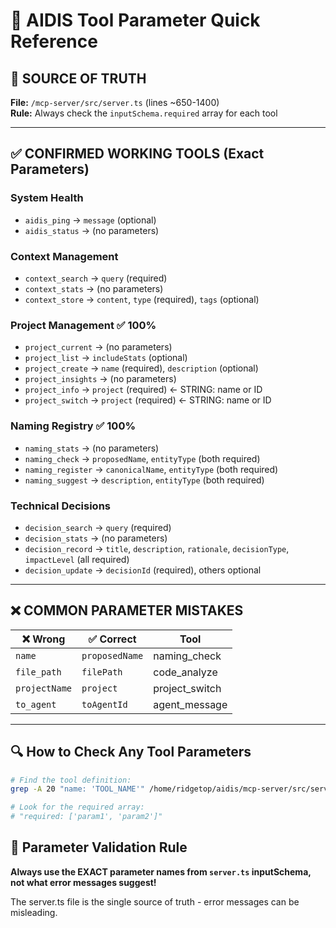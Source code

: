 # 🔧 AIDIS Tool Parameter Quick Reference

## 🎯 SOURCE OF TRUTH
**File:** `/mcp-server/src/server.ts` (lines ~650-1400)  
**Rule:** Always check the `inputSchema.required` array for each tool

---

## ✅ CONFIRMED WORKING TOOLS (Exact Parameters)

### System Health
- `aidis_ping` → `message` (optional)
- `aidis_status` → (no parameters)

### Context Management  
- `context_search` → `query` (required)
- `context_stats` → (no parameters)
- `context_store` → `content`, `type` (required), `tags` (optional)

### Project Management ✅ 100%
- `project_current` → (no parameters) 
- `project_list` → `includeStats` (optional)
- `project_create` → `name` (required), `description` (optional)
- `project_insights` → (no parameters)
- `project_info` → `project` (required) ← STRING: name or ID
- `project_switch` → `project` (required) ← STRING: name or ID

### Naming Registry ✅ 100%
- `naming_stats` → (no parameters)
- `naming_check` → `proposedName`, `entityType` (both required)
- `naming_register` → `canonicalName`, `entityType` (both required) 
- `naming_suggest` → `description`, `entityType` (both required)

### Technical Decisions
- `decision_search` → `query` (required)
- `decision_stats` → (no parameters) 
- `decision_record` → `title`, `description`, `rationale`, `decisionType`, `impactLevel` (all required)
- `decision_update` → `decisionId` (required), others optional

---

## ❌ COMMON PARAMETER MISTAKES

| ❌ Wrong | ✅ Correct | Tool |
|----------|------------|------|
| `name` | `proposedName` | naming_check |
| `file_path` | `filePath` | code_analyze |  
| `projectName` | `project` | project_switch |
| `to_agent` | `toAgentId` | agent_message |

---

## 🔍 How to Check Any Tool Parameters

```bash
# Find the tool definition:
grep -A 20 "name: 'TOOL_NAME'" /home/ridgetop/aidis/mcp-server/src/server.ts

# Look for the required array:
# "required: ['param1', 'param2']"
```

## 🚨 Parameter Validation Rule
**Always use the EXACT parameter names from `server.ts` inputSchema, not what error messages suggest!**

The server.ts file is the single source of truth - error messages can be misleading.
